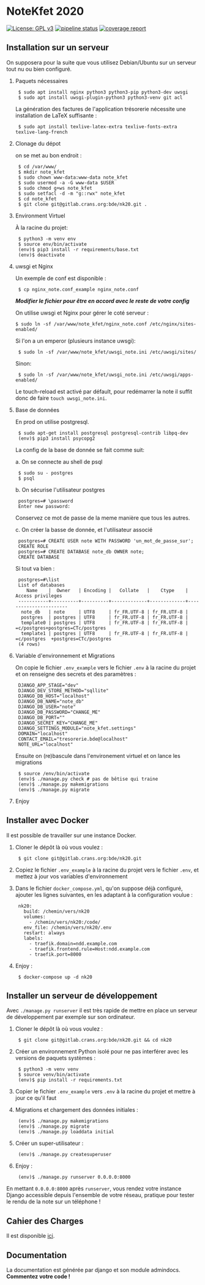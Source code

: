 # NoteKfet 2020

[![License: GPL v3](https://img.shields.io/badge/License-GPL%20v3-blue.svg)](https://www.gnu.org/licenses/gpl-3.0.txt)
[![pipeline status](https://gitlab.crans.org/bde/nk20/badges/master/pipeline.svg)](https://gitlab.crans.org/bde/nk20/nk20/commits/master)
[![coverage report](https://gitlab.crans.org/bde/nk20/badges/master/coverage.svg)](https://gitlab.crans.org/bde/nk20/commits/master)

## Installation sur un serveur

On supposera pour la suite que vous utilisez Debian/Ubuntu sur un serveur tout nu ou bien configuré.

1. Paquets nécessaires

        $ sudo apt install nginx python3 python3-pip python3-dev uwsgi
        $ sudo apt install uwsgi-plugin-python3 python3-venv git acl

    La génération des factures de l'application trésorerie nécessite une installation de LaTeX suffisante :

        $ sudo apt install texlive-latex-extra texlive-fonts-extra texlive-lang-french

2. Clonage du dépot

    on se met au bon endroit :

        $ cd /var/www/
        $ mkdir note_kfet
        $ sudo chown www-data:www-data note_kfet
        $ sudo usermod -a -G www-data $USER
        $ sudo chmod g+ws note_kfet
        $ sudo setfacl -d -m "g::rwx" note_kfet
        $ cd note_kfet
        $ git clone git@gitlab.crans.org:bde/nk20.git .
3. Environment Virtuel

   À la racine du projet:

        $ python3 -m venv env
        $ source env/bin/activate
        (env)$ pip3 install -r requirements/base.txt
        (env)$ deactivate

4. uwsgi  et Nginx

    Un exemple de conf est disponible :

        $ cp nginx_note.conf_example nginx_note.conf

    ***Modifier le fichier pour être en accord avec le reste de votre config***

    On utilise uwsgi et Nginx pour gérer le coté serveur :

       $ sudo ln -sf /var/www/note_kfet/nginx_note.conf /etc/nginx/sites-enabled/

   Si l'on a un emperor (plusieurs instance uwsgi):

        $ sudo ln -sf /var/www/note_kfet/uwsgi_note.ini /etc/uwsgi/sites/

    Sinon:

        $ sudo ln -sf /var/www/note_kfet/uwsgi_note.ini /etc/uwsgi/apps-enabled/
        
    Le touch-reload est activé par défault, pour redémarrer la note il suffit donc de faire `touch uwsgi_note.ini`.

5. Base de données

    En prod on utilise postgresql. 
        
        $ sudo apt-get install postgresql postgresql-contrib libpq-dev
        (env)$ pip3 install psycopg2
    
    La config de la base de donnée se fait comme suit:
    
    a. On se connecte au shell de psql
    
        $ sudo su - postgres
        $ psql
    
    b. On sécurise l'utilisateur postgres
        
        postgres=# \password
        Enter new password:
        
     Conservez ce mot de passe de la meme manière que tous les autres.
     
    c. On créer la basse de donnée, et l'utilisateur associé
    
        postgres=# CREATE USER note WITH PASSWORD 'un_mot_de_passe_sur';
        CREATE ROLE
        postgres=# CREATE DATABASE note_db OWNER note;
        CREATE DATABASE

    Si tout va bien :
        
        postgres=#\list
        List of databases
           Name    |  Owner   | Encoding |   Collate   |    Ctype    |   Access privileges   
        -----------+----------+----------+-------------+-------------+-----------------------
         note_db   | note     | UTF8     | fr_FR.UTF-8 | fr_FR.UTF-8 | 
         postgres  | postgres | UTF8     | fr_FR.UTF-8 | fr_FR.UTF-8 | 
         template0 | postgres | UTF8     | fr_FR.UTF-8 | fr_FR.UTF-8 | =c/postgres+postgres=CTc/postgres
         template1 | postgres | UTF8     | fr_FR.UTF-8 | fr_FR.UTF-8 | =c/postgres  +postgres=CTc/postgres
        (4 rows)
    
6. Variable d'environnement et Migrations
        
    On copie le fichier `.env_example` vers le fichier `.env` à la racine du projet 
    et on renseigne des secrets et des paramètres :
    
        DJANGO_APP_STAGE="dev"
        DJANGO_DEV_STORE_METHOD="sqllite"
        DJANGO_DB_HOST="localhost"
        DJANGO_DB_NAME="note_db"
        DJANGO_DB_USER="note"
        DJANGO_DB_PASSWORD="CHANGE_ME"
        DJANGO_DB_PORT=""
        DJANGO_SECRET_KEY="CHANGE_ME"
        DJANGO_SETTINGS_MODULE="note_kfet.settings"
        DOMAIN="localhost"
        CONTACT_EMAIL="tresorerie.bde@localhost"
        NOTE_URL="localhost"

    Ensuite on (re)bascule dans l'environement virtuel et on lance les migrations

        $ source /env/bin/activate
        (env)$ ./manage.py check # pas de bêtise qui traine
        (env)$ ./manage.py makemigrations
        (env)$ ./manage.py migrate

7. Enjoy


## Installer avec Docker

Il est possible de travailler sur une instance Docker.

1. Cloner le dépôt là où vous voulez :
    
        $ git clone git@gitlab.crans.org:bde/nk20.git

2. Copiez le fichier `.env_example` à la racine du projet vers le fichier `.env`,
et  mettez à jour vos variables d'environnement

3. Dans le fichier `docker_compose.yml`, qu'on suppose déjà configuré,
   ajouter les lignes suivantes, en les adaptant à la configuration voulue :

        nk20:
          build: /chemin/vers/nk20
          volumes:
            - /chemin/vers/nk20:/code/
          env_file: /chemin/vers/nk20/.env
          restart: always
          labels:
            - traefik.domain=ndd.example.com
            - traefik.frontend.rule=Host:ndd.example.com
            - traefik.port=8000

3. Enjoy :

        $ docker-compose up -d nk20

## Installer un serveur de développement

Avec `./manage.py runserver` il est très rapide de mettre en place
un serveur de développement par exemple sur son ordinateur.

1. Cloner le dépôt là où vous voulez :

        $ git clone git@gitlab.crans.org:bde/nk20.git && cd nk20

2. Créer un environnement Python isolé
   pour ne pas interférer avec les versions de paquets systèmes :

        $ python3 -m venv venv
        $ source venv/bin/activate
        (env)$ pip install -r requirements.txt

3. Copier le fichier `.env_example` vers `.env` à la racine du projet et mettre à jour
ce qu'il faut

4. Migrations et chargement des données initiales :

        (env)$ ./manage.py makemigrations
        (env)$ ./manage.py migrate
        (env)$ ./manage.py loaddata initial

5. Créer un super-utilisateur :

        (env)$ ./manage.py createsuperuser

6. Enjoy :

        (env)$ ./manage.py runserver 0.0.0.0:8000

En mettant `0.0.0.0:8000` après `runserver`, vous rendez votre instance Django
accessible depuis l'ensemble de votre réseau, pratique pour tester le rendu
de la note sur un téléphone !

## Cahier des Charges 

Il est disponible [ici](https://wiki.crans.org/NoteKfet/NoteKfet2018/CdC). 

## Documentation

La documentation est générée par django et son module admindocs.
**Commentez votre code !**
